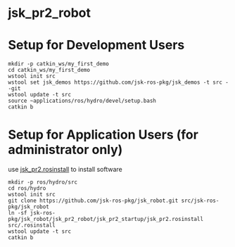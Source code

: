 jsk_pr2_robot
=============


# Setup for Development Users
```
mkdir -p catkin_ws/my_first_demo
cd catkin_ws/my_first_demo
wstool init src
wstool set jsk_demos https://github.com/jsk-ros-pkg/jsk_demos -t src --git
wstool update -t src
source ~applications/ros/hydro/devel/setup.bash
catkin b
```


# Setup for Application Users (for administrator only)

use [jsk_pr2.rosinstall](https://github.com/jsk-ros-pkg/jsk_robot/blob/master/jsk_pr2_robot/jsk_pr2_startup/jsk_pr2.rosinstall) to install software
```
mkdir -p ros/hydro/src
cd ros/hydro
wstool init src
git clone https://github.com/jsk-ros-pkg/jsk_robot.git src/jsk-ros-pkg/jsk_robot
ln -sf jsk-ros-pkg/jsk_robot/jsk_pr2_robot/jsk_pr2_startup/jsk_pr2.rosinstall src/.rosinstall
wstool update -t src
catkin b
```